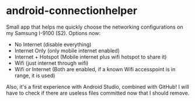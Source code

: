 android-connectionhelper
========================
Small app that helps me quickly choose the networking configurations on my Samsung I-9100 (S2).
Options now:
- No Internet (disable everything)
- Internet Only (only mobile internet enabled)
- Internet + Hotspot (Mobile internet plus wifi hotspot to share it)
- Wifi (just internet through wifi)
- Wifi or Internet (Both are enabled, if a known Wifi accesspoint is in range, it is used)

Also, it's a first experience with Android Studio, combined with GitHub! I will have to check if there are useless files committed now that I should remove.
